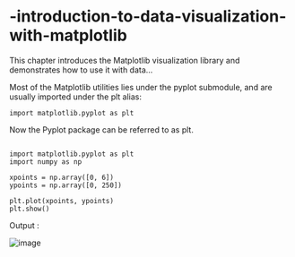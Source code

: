 # -introduction-to-data-visualization-with-matplotlib




This chapter introduces the Matplotlib visualization library and demonstrates how to use it with data...


Most of the Matplotlib utilities lies under the pyplot submodule, and are usually imported under the plt alias:


```
import matplotlib.pyplot as plt

```

Now the Pyplot package can be referred to as plt.

```

import matplotlib.pyplot as plt
import numpy as np

xpoints = np.array([0, 6])
ypoints = np.array([0, 250])

plt.plot(xpoints, ypoints)
plt.show()

```
Output : 

![image](https://user-images.githubusercontent.com/77969007/236448783-3165bce3-45d1-4b0d-9f93-76ef518623e7.png)


